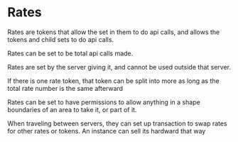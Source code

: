# Rates

Rates are tokens that allow the set in them to do api calls, and allows the tokens and child sets to do api calls.

Rates can be set to be total api calls made.

Rates are set by the server giving it, and cannot be used outside that server.

If there is one rate token, that token can be split into more as long as the total rate number is the same afterward

Rates can be set to have permissions to allow anything in a shape boundaries of an area to take it, or part of it.

When traveling between servers, they can set up transaction to swap rates for other rates or tokens. An instance can sell its hardward that way
